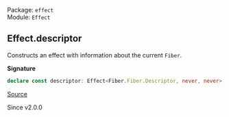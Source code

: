 Package: `effect`<br />
Module: `Effect`<br />

## Effect.descriptor

Constructs an effect with information about the current `Fiber`.

**Signature**

```ts
declare const descriptor: Effect<Fiber.Fiber.Descriptor, never, never>
```

[Source](https://github.com/Effect-TS/effect/tree/main/packages/effect/src/Effect.ts#L6166)

Since v2.0.0